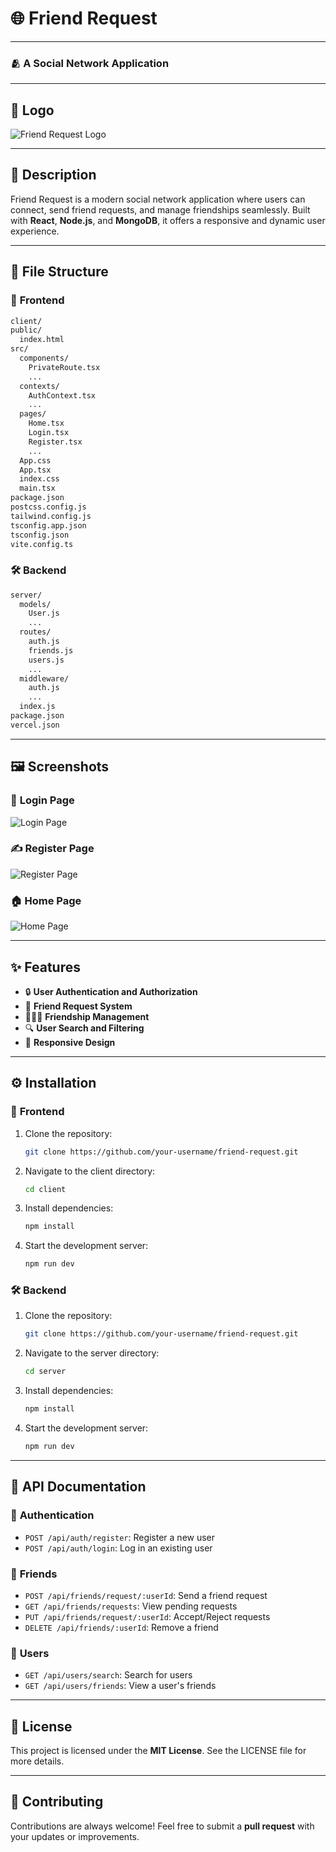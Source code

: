 
# 🌐 **Friend Request**  
---

### 🫂 **A Social Network Application**  

---

## 🪪 **Logo**  
![Friend Request Logo](https://i.imgur.com/your-logo-url.png)  

---

## 📖 **Description**  

Friend Request is a modern social network application where users can connect, send friend requests, and manage friendships seamlessly. Built with **React**, **Node.js**, and **MongoDB**, it offers a responsive and dynamic user experience.  

---

## 📂 **File Structure**  

### 🎨 **Frontend**  

```bash
client/
public/
  index.html
src/
  components/
    PrivateRoute.tsx
    ...
  contexts/
    AuthContext.tsx
    ...
  pages/
    Home.tsx
    Login.tsx
    Register.tsx
    ...
  App.css
  App.tsx
  index.css
  main.tsx
package.json
postcss.config.js
tailwind.config.js
tsconfig.app.json
tsconfig.json
vite.config.ts
```

### 🛠️ **Backend**  

```bash
server/
  models/
    User.js
    ...
  routes/
    auth.js
    friends.js
    users.js
    ...
  middleware/
    auth.js
    ...
  index.js
package.json
vercel.json
```

---

## 🖼️ **Screenshots**  

### 🔐 **Login Page**  
![Login Page](https://i.imgur.com/your-login-page-url.png)  

### ✍️ **Register Page**  
![Register Page](https://i.imgur.com/your-register-page-url.png)  

### 🏠 **Home Page**  
![Home Page](https://i.imgur.com/your-home-page-url.png)  

---

## ✨ **Features**  

- 🔒 **User Authentication and Authorization**  
- 🤝 **Friend Request System**  
- 🧑‍🤝‍🧑 **Friendship Management**  
- 🔍 **User Search and Filtering**  
- 📱 **Responsive Design**  

---

## ⚙️ **Installation**  

### 🎨 **Frontend**  

1. Clone the repository:  
   ```bash
   git clone https://github.com/your-username/friend-request.git
   ```  
2. Navigate to the client directory:  
   ```bash
   cd client
   ```  
3. Install dependencies:  
   ```bash
   npm install
   ```  
4. Start the development server:  
   ```bash
   npm run dev
   ```  

### 🛠️ **Backend**  

1. Clone the repository:  
   ```bash
   git clone https://github.com/your-username/friend-request.git
   ```  
2. Navigate to the server directory:  
   ```bash
   cd server
   ```  
3. Install dependencies:  
   ```bash
   npm install
   ```  
4. Start the development server:  
   ```bash
   npm run dev
   ```  

---

## 📡 **API Documentation**  

### 🔑 **Authentication**  

- `POST /api/auth/register`: Register a new user  
- `POST /api/auth/login`: Log in an existing user  

### 🤝 **Friends**  

- `POST /api/friends/request/:userId`: Send a friend request  
- `GET /api/friends/requests`: View pending requests  
- `PUT /api/friends/request/:userId`: Accept/Reject requests  
- `DELETE /api/friends/:userId`: Remove a friend  

### 👥 **Users**  

- `GET /api/users/search`: Search for users  
- `GET /api/users/friends`: View a user's friends  

---

## 📜 **License**  

This project is licensed under the **MIT License**. See the LICENSE file for more details.  

---

## 🤝 **Contributing**  

Contributions are always welcome! Feel free to submit a **pull request** with your updates or improvements.  
